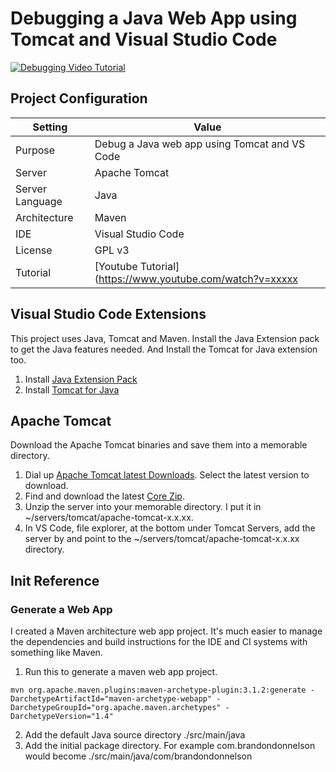 # Debugging a Java Web App using Tomcat and Visual Studio Code

[![Debugging Video Tutorial](https://img.youtube.com/vi/xxxx/0.jpg)](https://www.youtube.com/watch?v=xxxx)


## Project Configuration 
| Setting | Value |
| --- | --- |
| Purpose | Debug a Java web app using Tomcat and VS Code |
| Server | Apache Tomcat |
| Server Language | Java |
| Architecture | Maven |
| IDE | Visual Studio Code |
| License | GPL v3 |
| Tutorial | [Youtube Tutorial](https://www.youtube.com/watch?v=xxxxx |


## Visual Studio Code Extensions
This project uses Java, Tomcat and Maven. Install the Java Extension pack to get the Java features needed. And Install the Tomcat for Java extension too.

1. Install [Java Extension Pack](https://marketplace.visualstudio.com/items?itemName=adashen.vscode-tomcat)
2. Install [Tomcat for Java](https://marketplace.visualstudio.com/items?itemName=vscjava.vscode-java-pack)

## Apache Tomcat 
Download the Apache Tomcat binaries and save them into a memorable directory. 

1. Dial up [Apache Tomcat latest Downloads](https://tomcat.apache.org/). Select the latest version to download. 
2. Find and download the latest [Core Zip](https://us.mirrors.quenda.co/apache/tomcat/tomcat-9/v9.0.36/bin/apache-tomcat-9.0.36.zip).
3. Unzip the server into your memorable directory. I put it in ~/servers/tomcat/apache-tomcat-x.x.xx.
4. In VS Code, file explorer, at the bottom under Tomcat Servers, add the server by and point to the ~/servers/tomcat/apache-tomcat-x.x.xx directory. 


## Init Reference

### Generate a Web App
I created a Maven architecture web app project. It's much easier to manage the dependencies and build instructions for the IDE and CI systems with something like Maven. 

1. Run this to generate a maven web app project. 
```
mvn org.apache.maven.plugins:maven-archetype-plugin:3.1.2:generate -DarchetypeArtifactId="maven-archetype-webapp" -DarchetypeGroupId="org.apache.maven.archetypes" -DarchetypeVersion="1.4"
```

2. Add the default Java source directory ./src/main/java
3. Add the initial package directory. For example com.brandondonnelson would become ./src/main/java/com/brandondonnelson



